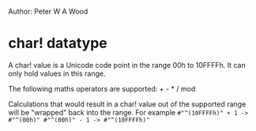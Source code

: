 Author: Peter W A Wood

# char! datatype

A char! value is a Unicode code point in the range 00h to 10FFFFh. It can only hold values in this range.

The following maths operators are supported:
	+
	-
	*
	/
	mod

Calculations that would result in a char! value out of the supported range will be "wrapped" back into the range. For example
`
#"^(10FFFFh)" + 1 -> #"^(00h)"
#"^(00h)" - 1 -> #"^(10FFFFh)"
`